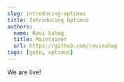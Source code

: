 ```yaml
---
slug: introducing-optimus
title: Introducing Optimus
authors:
  name: Ravi Suhag
  title: Maintainer
  url: https://github.com/ravisuhag
tags: [goto, optimus]
---
```


We are live!
